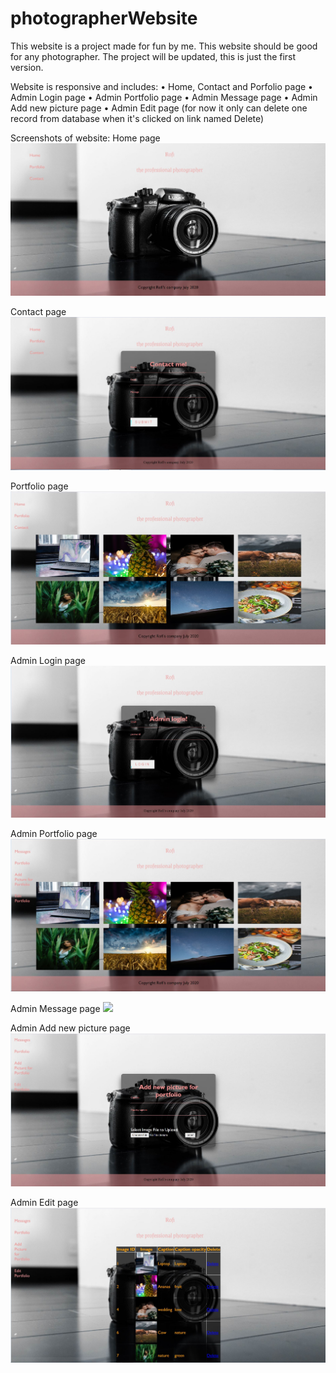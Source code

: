# photographerWebsite
This website is a project made for fun by me. This website should be good for any photographer.
The project will be updated, this is just the first version.

 Website is responsive and includes:
•	Home, Contact and Porfolio page
• Admin Login page
• Admin Portfolio page
• Admin Message page
• Admin Add new picture page
• Admin Edit page (for now it only can delete one record from database when it's clicked on link named Delete)

Screenshots of website:
Home page
![](screenshots/photographerHome.JPG)

Contact page
![](screenshots/photographerContact.JPG)

Portfolio page
![](screenshots/photographerPortfolio.JPG)

Admin Login page
![](screenshots/adminLogin.JPG)

Admin Portfolio page
![](screenshots/adminPortfolio.JPG)

Admin Message page
![](screenshots/adminMessage.JPG)


Admin Add new picture page
![](screenshots/adminAddNewPicture.JPG)


Admin Edit page
![](screenshots/adminEditPortfolio.JPG)
